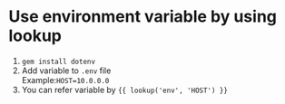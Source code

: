 # Use environment variable by using lookup  
1. `gem install dotenv`  
1. Add variable to `.env` file  
Example:`HOST=10.0.0.0`  
3. You can refer variable by `{{ lookup('env', 'HOST') }}`
